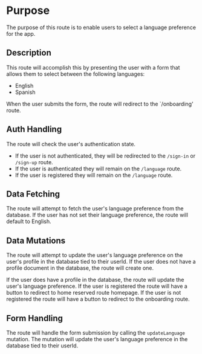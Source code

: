 # Purpose

The purpose of this route is to enable users to select a language preference for the app.

## Description

This route will accomplish this by presenting the user with a form that allows them to select between the following languages:

- English
- Spanish

When the user submits the form, the route will redirect to the `/onboarding' route.

## Auth Handling

The route will check the user's authentication state.

- If the user is not authenticated, they will be redirected to the `/sign-in` or `/sign-up` route.
- If the user is authenticated they will remain on the `/language` route.
- If the user is registered they will remain on the `/language` route.

## Data Fetching

The route will attempt to fetch the user's language preference from the database. If the user has not set their language preference, the route will default to English.

## Data Mutations

The route will attempt to update the user's language preference on the user's profile in the database tied to their userId. If the user does not have a profile document in the database, the route will create one.

If the user does have a profile in the database, the route will update the user's language preference. If the user is registered the route will have a button to redirect to home reserved route homepage. If the user is not registered the route will have a button to redirect to the onboarding route.

## Form Handling

The route will handle the form submission by calling the `updateLanguage` mutation. The mutation will update the user's language preference in the database tied to their userId.
